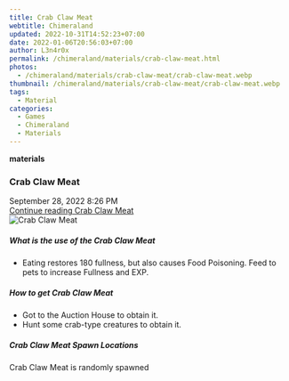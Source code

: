 ```yaml
---
title: Crab Claw Meat
webtitle: Chimeraland
updated: 2022-10-31T14:52:23+07:00
date: 2022-01-06T20:56:03+07:00
author: L3n4r0x
permalink: /chimeraland/materials/crab-claw-meat.html
photos:
  - /chimeraland/materials/crab-claw-meat/crab-claw-meat.webp
thumbnail: /chimeraland/materials/crab-claw-meat/crab-claw-meat.webp
tags:
  - Material
categories:
  - Games
  - Chimeraland
  - Materials
---
```


<section id="bootstrap-wrapper"><link rel="stylesheet" href="https://cdn.statically.io/gh/dimaslanjaka/Web-Manajemen/40ac3225/css/bootstrap-4.5-wrapper.css"/><div class="row g-0 border rounded overflow-hidden flex-md-row mb-4 shadow-sm position-relative"><div class="col p-4 d-flex flex-column position-static"><strong class="d-inline-block mb-2 text-success">materials</strong><h3 class="mb-0">Crab Claw Meat</h3><div class="mb-1 text-muted">September 28, 2022 8:26 PM</div><a href="#" class="stretched-link d-none">Continue reading Crab Claw Meat</a></div><div class="col-auto d-none d-lg-block"><img src="/chimeraland/materials/crab-claw-meat/crab-claw-meat.webp" alt="Crab Claw Meat"/></div></div><div class="row"><div class="col-lg-6 col-12 mb-2"><div class="card"><div class="card-body"><h5 class="card-title">What is the use of the Crab Claw Meat</h5><div class="card-text"><ul><li>Eating restores 180 fullness, but also causes Food Poisoning. Feed to pets to increase Fullness and EXP.</li></ul></div></div></div></div><div class="col-lg-6 col-12 mb-2"><div class="card"><div class="card-body"><h5 class="card-title">How to get Crab Claw Meat</h5><div class="card-text"><ul><li>Got to the Auction House to obtain it.</li><li>Hunt some crab-type creatures to obtain it.</li></ul></div></div></div></div><div class="col-12 mb-2"><h5>Crab Claw Meat Spawn Locations</h5><p>Crab Claw Meat is randomly spawned</p></div></div></section>